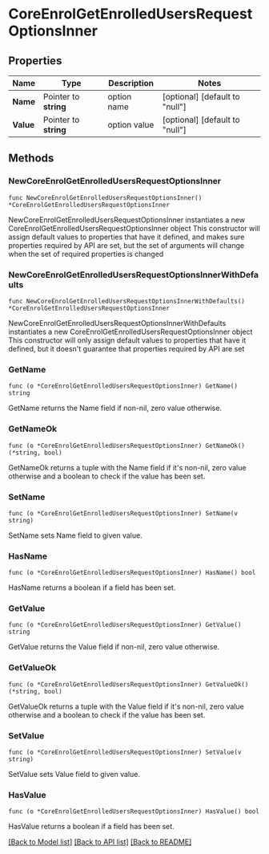 # CoreEnrolGetEnrolledUsersRequestOptionsInner

## Properties

Name | Type | Description | Notes
------------ | ------------- | ------------- | -------------
**Name** | Pointer to **string** | option name | [optional] [default to "null"]
**Value** | Pointer to **string** | option value | [optional] [default to "null"]

## Methods

### NewCoreEnrolGetEnrolledUsersRequestOptionsInner

`func NewCoreEnrolGetEnrolledUsersRequestOptionsInner() *CoreEnrolGetEnrolledUsersRequestOptionsInner`

NewCoreEnrolGetEnrolledUsersRequestOptionsInner instantiates a new CoreEnrolGetEnrolledUsersRequestOptionsInner object
This constructor will assign default values to properties that have it defined,
and makes sure properties required by API are set, but the set of arguments
will change when the set of required properties is changed

### NewCoreEnrolGetEnrolledUsersRequestOptionsInnerWithDefaults

`func NewCoreEnrolGetEnrolledUsersRequestOptionsInnerWithDefaults() *CoreEnrolGetEnrolledUsersRequestOptionsInner`

NewCoreEnrolGetEnrolledUsersRequestOptionsInnerWithDefaults instantiates a new CoreEnrolGetEnrolledUsersRequestOptionsInner object
This constructor will only assign default values to properties that have it defined,
but it doesn't guarantee that properties required by API are set

### GetName

`func (o *CoreEnrolGetEnrolledUsersRequestOptionsInner) GetName() string`

GetName returns the Name field if non-nil, zero value otherwise.

### GetNameOk

`func (o *CoreEnrolGetEnrolledUsersRequestOptionsInner) GetNameOk() (*string, bool)`

GetNameOk returns a tuple with the Name field if it's non-nil, zero value otherwise
and a boolean to check if the value has been set.

### SetName

`func (o *CoreEnrolGetEnrolledUsersRequestOptionsInner) SetName(v string)`

SetName sets Name field to given value.

### HasName

`func (o *CoreEnrolGetEnrolledUsersRequestOptionsInner) HasName() bool`

HasName returns a boolean if a field has been set.

### GetValue

`func (o *CoreEnrolGetEnrolledUsersRequestOptionsInner) GetValue() string`

GetValue returns the Value field if non-nil, zero value otherwise.

### GetValueOk

`func (o *CoreEnrolGetEnrolledUsersRequestOptionsInner) GetValueOk() (*string, bool)`

GetValueOk returns a tuple with the Value field if it's non-nil, zero value otherwise
and a boolean to check if the value has been set.

### SetValue

`func (o *CoreEnrolGetEnrolledUsersRequestOptionsInner) SetValue(v string)`

SetValue sets Value field to given value.

### HasValue

`func (o *CoreEnrolGetEnrolledUsersRequestOptionsInner) HasValue() bool`

HasValue returns a boolean if a field has been set.


[[Back to Model list]](../README.md#documentation-for-models) [[Back to API list]](../README.md#documentation-for-api-endpoints) [[Back to README]](../README.md)


